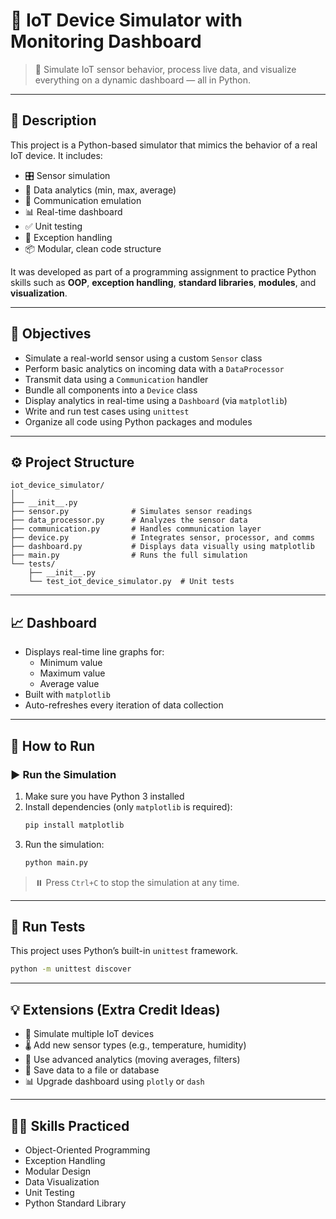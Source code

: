 # 📡 IoT Device Simulator with Monitoring Dashboard

> 🧪 Simulate IoT sensor behavior, process live data, and visualize everything on a dynamic dashboard — all in Python.

---

## 📝 Description

This project is a Python-based simulator that mimics the behavior of a real IoT device. It includes:

- 🎛️ Sensor simulation  
- 🧠 Data analytics (min, max, average)  
- 📡 Communication emulation  
- 📊 Real-time dashboard  
- ✅ Unit testing  
- 🚫 Exception handling  
- 📦 Modular, clean code structure

It was developed as part of a programming assignment to practice Python skills such as **OOP**, **exception handling**, **standard libraries**, **modules**, and **visualization**.

---

## 🎯 Objectives

- Simulate a real-world sensor using a custom `Sensor` class  
- Perform basic analytics on incoming data with a `DataProcessor`  
- Transmit data using a `Communication` handler  
- Bundle all components into a `Device` class  
- Display analytics in real-time using a `Dashboard` (via `matplotlib`)  
- Write and run test cases using `unittest`  
- Organize all code using Python packages and modules  

---

## ⚙️ Project Structure

```
iot_device_simulator/
│
├── __init__.py
├── sensor.py              # Simulates sensor readings
├── data_processor.py      # Analyzes the sensor data
├── communication.py       # Handles communication layer
├── device.py              # Integrates sensor, processor, and comms
├── dashboard.py           # Displays data visually using matplotlib
├── main.py                # Runs the full simulation
└── tests/
    ├── __init__.py
    └── test_iot_device_simulator.py  # Unit tests
```

---

## 📈 Dashboard

- Displays real-time line graphs for:
  - Minimum value
  - Maximum value
  - Average value  
- Built with `matplotlib`  
- Auto-refreshes every iteration of data collection  

---

## 🚀 How to Run

### ▶️ Run the Simulation

1. Make sure you have Python 3 installed  
2. Install dependencies (only `matplotlib` is required):  
   ```bash
   pip install matplotlib
   ```
3. Run the simulation:  
   ```bash
   python main.py
   ```

> ⏸️ Press `Ctrl+C` to stop the simulation at any time.

---

## 🧪 Run Tests

This project uses Python’s built-in `unittest` framework.  
```bash
python -m unittest discover
```

---

## 💡 Extensions (Extra Credit Ideas)

- 🔄 Simulate multiple IoT devices  
- 🌡 Add new sensor types (e.g., temperature, humidity)  
- 🧮 Use advanced analytics (moving averages, filters)  
- 💾 Save data to a file or database  
- 📊 Upgrade dashboard using `plotly` or `dash`  

---

## 👨‍💻 Skills Practiced

- Object-Oriented Programming  
- Exception Handling  
- Modular Design  
- Data Visualization  
- Unit Testing  
- Python Standard Library  
